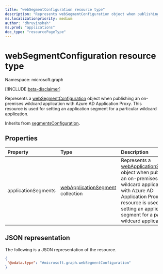 ```yaml
---
title: "webSegmentConfiguration resource type"
description: "Represents webSegmentConfiguration object when publishing an on-premises wildcard application with Azure AD Application Proxy."
ms.localizationpriority: medium
author: "dhruvinshah"
ms.prod: "applications"
doc_type: "resourcePageType"
---
```


# webSegmentConfiguration resource type

Namespace: microsoft.graph

[!INCLUDE [beta-disclaimer](../../includes/beta-disclaimer.md)]

Represents a [webSegmentConfiguration](websegmentconfiguration.md) object when publishing an on-premises wildcard application with Azure AD Application Proxy. This resource is used for setting an application segment for a particular wildcard application.

Inherits from [segmentsConfiguration](segmentsconfiguration.md).

## Properties

| Property     | Type        | Description |
|:-------------|:------------|:------------|
|applicationSegments|[webApplicationSegment](webApplicationSegment.md) collection|Represents a [webApplicationSegment](webApplicationSegment.md) object when publishing an on-premises wildcard application with Azure AD Application Proxy. This resource is used for setting an application segment for a particular wildcard application.|


## JSON representation

The following is a JSON representation of the resource.
<!-- {
  "blockType": "resource",
  "@odata.type": "microsoft.graph.onPremisesApplicationSegment"
}
-->
``` json
{
 "@odata.type": "#microsoft.graph.webSegmentConfiguration"
}
```
